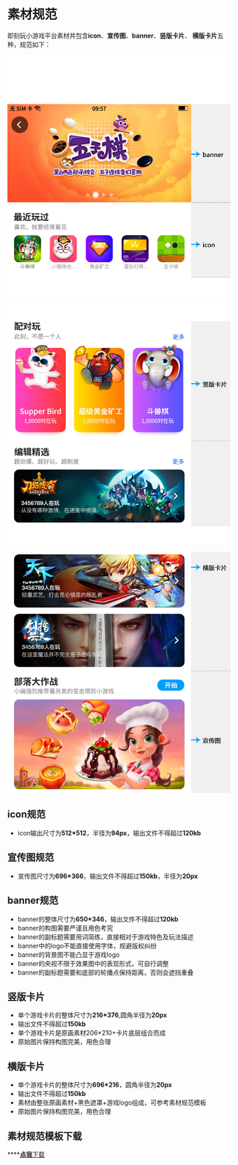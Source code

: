 # 素材规范

即刻玩小游戏平台素材共包含**icon**、**宣传图**、**banner**、**竖版卡片**、 **横版卡片**五种，规范如下：

![](../../../.gitbook/assets/1%20%281%29.jpg)

![](../../../.gitbook/assets/2%20%281%29.jpg)

![](../../../.gitbook/assets/3.jpg)

## icon规范

* icon输出尺寸为**512\*512**，半径为**94px**，输出文件不得超过**120kb**

## 宣传图规范

* 宣传图尺寸为**696\*366**，输出文件不得超过**150kb**，半径为**20px**

## banner规范

* banner的整体尺寸为**650\*346**，输出文件不得超过**120kb**
* banner的构图需要严谨且用色考究
* banner的副标题需要用词简练，直接相对于游戏特色及玩法描述
* banner中的logo不能直接使用字体，规避版权纠纷
* banner的背景图不能凸显于游戏logo
* banner的央视不限于效果图中的表现形式，可自行调整
* banner的副标题需要和底部的轮播点保持距离，否则会遮挡重叠

## 竖版卡片

* 单个游戏卡片的整体尺寸为**216\*376**,圆角半径为**20px**
* 输出文件不得超过**150kb**
* 单个游戏卡片是原画素材206\*210+卡片底层组合而成
* 原始图片保持构图完美，用色合理

## 横版卡片

* 单个游戏卡片的整体尺寸为**696\*216**，圆角半径为**20px**
* 输出文件不得超过**150kb**
* 素材由整张原画素材+黑色遮罩+游戏logo组成，可参考素材规范模板
* 原始图片保持构图完美，用色合理

## 素材规范模板下载

\*\*\*\*[**点我**下载](https://chukong.oss-cn-qingdao.aliyuncs.com/res/%E6%B8%B8%E6%88%8F%E4%B8%AD%E5%BF%83%E7%B4%A0%E6%9D%90%E8%A7%84%E8%8C%83.zip)



